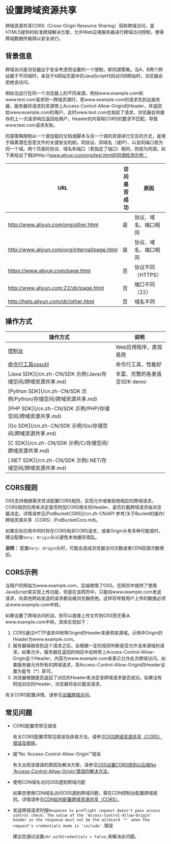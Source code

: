 # 设置跨域资源共享

跨域资源共享CORS（Cross-Origin Resource Sharing）简称跨域访问，是HTML5提供的标准跨域解决方案，允许Web应用服务器进行跨域访问控制，使得跨域数据传输得以安全进行。

## 背景信息

跨域访问是浏览器出于安全考虑而设置的一个限制，即同源策略。当A、B两个网站属于不同域时，来自于A网站页面中的JavaScript代码访问B网站时，浏览器会拒绝该访问。

例如当运行在同一个浏览器上的不同来源，例如www.example.com和www.test.com请求同一跨域资源时，若www.example.com的请求先到达服务器，服务器将请求的资源带上Access-Control-Allow-Origin的Header，并返回给www.example.com的用户。此时www.test.com也发起了请求，浏览器会将缓存的上一次请求响应返回给用户，Header的内容和CORS的要求不匹配，导致www.test.com请求失败。

同源策略限制从一个源加载的文档或脚本与另一个源的资源进行交互的方式，是用于隔离潜在恶意文件的关键安全机制。同协议、同域名（或IP）、以及同端口视为同一个域。两个页面的协议、域名和端口（若指定了端口）相同，则视为同源。如下表给出了相对http://www.aliyun.com/org/test.html的同源检测示例：

|URL|访问是否成功|原因|
|---|------|--|
|http://www.aliyun.com/org/other.html|是|协议、域名、端口相同|
|http://www.aliyun.com/org/internal/page.html|是|协议、域名、端口相同|
|https://www.aliyun.com/page.html|否|协议不同（HTTPS）|
|http://www.aliyun.com:22/dir/page.html|否|端口不同（22）|
|http://help.aliyun.com/dir/other.html|否|域名不同|

## 操作方式

|操作方式|说明|
|----|--|
|[控制台](/cn.zh-CN/控制台用户指南/存储空间管理/权限管理/设置跨域访问.md)|Web应用程序，直观易用|
|[命令行工具ossutil](/cn.zh-CN/常用工具/命令行工具ossutil/常用命令/cors.md)|命令行工具，性能好|
|[Java SDK](/cn.zh-CN/SDK 示例/Java/存储空间/跨域资源共享.md)|丰富、完整的各类语言SDK demo|
|[Python SDK](/cn.zh-CN/SDK 示例/Python/存储空间/跨域资源共享.md)|
|[PHP SDK](/cn.zh-CN/SDK 示例/PHP/存储空间/跨域资源共享.md)|
|[Go SDK](/cn.zh-CN/SDK 示例/Go/存储空间/跨域资源共享.md)|
|[C SDK](/cn.zh-CN/SDK 示例/C/存储空间/跨域资源共享.md)|
|[.NET SDK](/cn.zh-CN/SDK 示例/.NET/存储空间/跨域资源共享.md)|

## CORS规则

OSS支持根据需求灵活配置CORS规则，实现允许或者拒绝相应的跨域请求。CORS规则仅用来决定是否附加CORS相关的Header，是否拦截跨域请求由浏览器决定。详情请参见[PutBucketCORS](/cn.zh-CN/API 参考/关于Bucket的操作/跨域资源共享（CORS）/PutBucketCors.md)。

如果实际应用中同时存在CORS和非CORS请求，或者Origin头有多种可能值时，建议配置`Vary: Origin`头以避免本地缓存错乱。

**说明：** 配置`Vary: Origin`头时，可能会造成浏览器访问次数或者CDN回源次数增加。

## CORS示例

当用户的网站为www.example.com，后端使用了OSS。在网页中提供了使用JavaScript来实现上传功能，但是在该网页中，只能向www.example.com发送请求，向其他网站发送的请求都会被浏览器拒绝。这样将导致用户上传的数据必须从www.example.com中转。

如果设置了跨域访问的话，则可以直接上传文件到OSS而无需从www.example.com中转。具体实现如下：

1.  CORS通过HTTP请求中附带Origin的Header来表明来源域。示例中Origin的Header为www.example.com。
2.  服务器端接收到这个请求之后，会根据一定的规则判断是否允许该来源域的请求。如果允许，服务器在返回的响应中会附带上Access-Control-Allow-Origin这个Header，内容为www.example.com来表示允许此次跨域访问。如果服务器允许所有的跨域请求，将Access-Control-Allow-Origin的Header设置为星号（\*）即可。
3.  浏览器根据是否返回了对应的Header来决定该跨域请求是否成功，如果没有附加对应的Header，浏览器将会拦截该请求。

有关CORS配置详情，请参见[设置跨域访问](/cn.zh-CN/控制台用户指南/存储空间管理/权限管理/设置跨域访问.md)。

## 常见问题

-   CORS配置项常见错误

    有关CORS配置项常见错误及排查方法，请参见[OSS跨域资源共享（CORS）错误及排除]()。

-   报“No 'Access-Control-Allow-Origin'”错误

    有关出现该错误的原因及解决方案，请参见[OSS设置CORS规则以后报No 'Access-Control-Allow-Origin'错误的解决方法](https://help.aliyun.com/knowledge_detail/39518.html)。

-   使用CDN域名访问OSS遇到跨域问题

    如果您使用CDN域名访问OSS遇到跨域问题，需在CDN控制台配置跨域规则。详情请参见[CDN如何配置跨域资源共享（CORS）](https://help.aliyun.com/knowledge_detail/40183.html)。

-   发送跨域请求时报`Response to preflight request doesn't pass access control check: The value of the 'Access-Control-Allow-Origin' header in the response must not be the wildcard '*' when the request's credentials mode is 'include'.`错误

    建议您通过设置`xhr.withCredentials = false;`来解决此问题。


